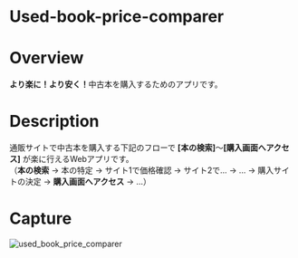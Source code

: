 # Used-book-price-comparer

# Overview
<b>より楽に！より安く！</b>中古本を購入するためのアプリです。

# Description
通販サイトで中古本を購入する下記のフローで <b>[本の検索]</b>～<b>[購入画面へアクセス]</b> が楽に行えるWebアプリです。  
（<b>本の検索</b> → 本の特定 → サイト1で価格確認 → サイト2で… → … → 購入サイトの決定 → <b>購入画面へアクセス</b> → …）

# Capture
![used_book_price_comparer](https://user-images.githubusercontent.com/39453720/46592429-97f8c600-cafd-11e8-9482-d632073602b3.png)
